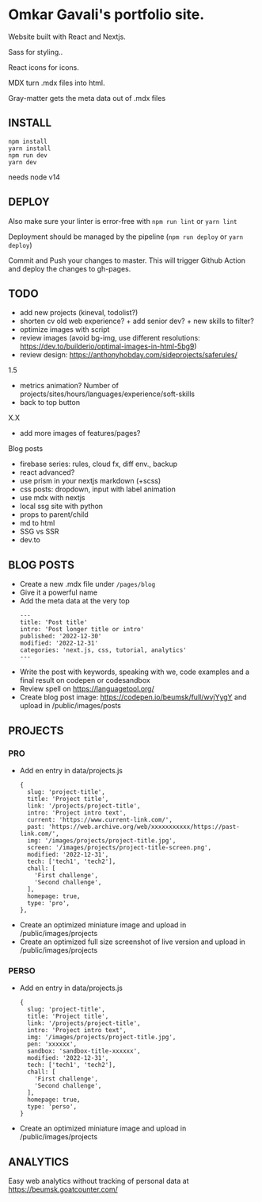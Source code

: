 # Omkar Gavali's portfolio site.

Website built with React and Nextjs.

Sass for styling..

React icons for icons.

MDX turn .mdx files into html.

Gray-matter gets the meta data out of .mdx files

## INSTALL

```
npm install
yarn install
npm run dev
yarn dev
```

needs node v14

## DEPLOY

Also make sure your linter is error-free with `npm run lint` or `yarn lint`

Deployment should be managed by the pipeline (`npm run deploy` or `yarn deploy`)

Commit and Push your changes to master.
This will trigger Github Action and deploy the changes to gh-pages.

## TODO

- add new projects (kineval, todolist?)
- shorten cv old web experience? + add senior dev? + new skills to filter?
- optimize images with script
- review images (avoid bg-img, use different resolutions: https://dev.to/builderio/optimal-images-in-html-5bg9)
- review design: https://anthonyhobday.com/sideprojects/saferules/

1.5
- metrics animation? Number of projects/sites/hours/languages/experience/soft-skills
- back to top button

X.X
- add more images of features/pages?

Blog posts
- firebase series: rules, cloud fx, diff env., backup
- react advanced?
- use prism in your nextjs markdown (+scss)
- css posts: dropdown, input with label animation
- use mdx with nextjs
- local ssg site with python
- props to parent/child
- md to html
- SSG vs SSR
- dev.to

## BLOG POSTS

- Create a new .mdx file under `/pages/blog`
- Give it a powerful name
- Add the meta data at the very top
  ```
  ---
  title: 'Post title'
  intro: 'Post longer title or intro'
  published: '2022-12-30'
  modified: '2022-12-31'
  categories: 'next.js, css, tutorial, analytics'
  ---
  ```
- Write the post with keywords, speaking with we, code examples and a final result on codepen or codesandbox
- Review spell on https://languagetool.org/
- Create blog post image: https://codepen.io/beumsk/full/wvjYygY and upload in /public/images/posts

## PROJECTS

### PRO

- Add en entry in data/projects.js
  ```
  {
    slug: 'project-title',
    title: 'Project title',
    link: '/projects/project-title',
    intro: 'Project intro text',
    current: 'https://www.current-link.com/',
    past: 'https://web.archive.org/web/xxxxxxxxxxx/https://past-link.com/',
    img: '/images/projects/project-title.jpg',
    screen: '/images/projects/project-title-screen.png',
    modified: '2022-12-31',
    tech: ['tech1', 'tech2'],
    chall: [
      'First challenge',
      'Second challenge',
    ],
    homepage: true,
    type: 'pro',
  },
  ```
- Create an optimized miniature image and upload in /public/images/projects
- Create an optimized full size screenshot of live version and upload in /public/images/projects

### PERSO

- Add en entry in data/projects.js
  ```
  {
    slug: 'project-title',
    title: 'Project title',
    link: '/projects/project-title',
    intro: 'Project intro text',
    img: '/images/projects/project-title.jpg',
    pen: 'xxxxxx',
    sandbox: 'sandbox-title-xxxxxx',
    modified: '2022-12-31',
    tech: ['tech1', 'tech2'],
    chall: [
      'First challenge',
      'Second challenge',
    ],
    homepage: true,
    type: 'perso',
  }
  ```
- Create an optimized miniature image and upload in /public/images/projects

## ANALYTICS

Easy web analytics without tracking of personal data at https://beumsk.goatcounter.com/
